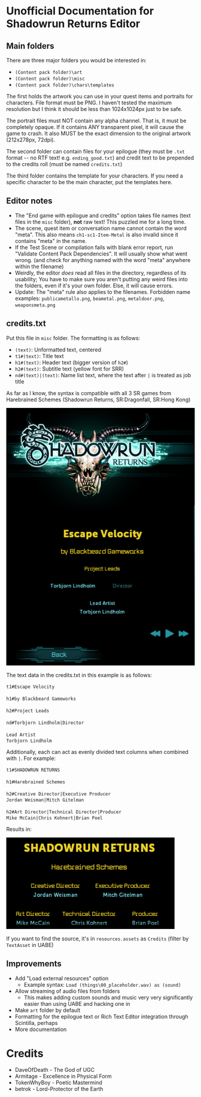# Unofficial Documentation for Shadowrun Returns Editor

## Main folders
There are three major folders you would be interested in:
- `(Content pack folder)\art`
- `(Content pack folder)\misc`
- `(Content pack folder)\chars\templates`

The first holds the artwork you can use in your quest items and portraits for characters. File format must be PNG. I haven't tested the maximum resolution but I think it should be less than 1024x1024px just to be safe.

The portrait files must NOT contain any alpha channel. That is, it must be completely opaque. If it contains ANY transparent pixel, it will cause the game to crash. It also MUST be the exact dimension to the original artwork (212x278px, 72dpi).

The second folder can contain files for your epilogue (they must be `.txt` format -- no RTF text! e.g. `ending_good.txt`) and credit text to be prepended to the credits roll (must be named `credits.txt`)

The third folder contains the template for your characters. If you need a specific character to be the main character, put the templates here.

## Editor notes
- The "End game with epilogue and credits" option takes file names (text files in the `misc` folder), **not** raw text! This puzzled me for a long time.
- The scene, quest item or conversation name cannot contain the word "meta". This also means `ch1-sc1-Item-Metal` is also invalid since it contains "meta" in the name. 
- If the Test Scene or compilation fails with blank error report, run "Validate Content Pack Dependencies". It will usually show what went wrong. (and check for anything named with the word "meta" anywhere within the filename)
- Weirdly, the editor *does* read all files in the directory, regardless of its usability; You have to make sure you aren't putting any weird files into the folders, even if it's your own folder. Else, it will cause errors.
- Update: The "meta" rule also applies to the filenames. Forbidden name examples: `publicametallo.png`, `beametal.png`, `metaldoor.png`, `weaponsmeta.png`

## credits.txt
Put this file in `misc` folder. The formatting is as follows:
- `(text)`: Unformatted text, centered
- `t1#(text)`: Title text
- `h1#(text)`: Header text (bigger version of `h2#`)
- `h2#(text)`: Subtitle text (yellow font for SRR)
- `nd#(text)|(text)`: Name list text, where the text after `|` is treated as job title

As far as I know, the syntax is compatible with all 3 SR games from Harebrained Schemes (Shadowrun Returns, SR:Dragonfall, SR:Hong Kong)

![Demo](https://raw.githubusercontent.com/UnforeseenOcean/ShadowrunReturnsEditorDoc/master/img/IMG1583860720.png "Formatting demo")

The text data in the credits.txt in this example is as follows:
```
t1#Escape Velocity 

h1#by Blackbeard Gameworks

h2#Project Leads

nd#Torbjorn Lindholm|Director

Lead Artist
Torbjorn Lindholm
```

Additionally, each can act as evenly divided text columns when combined with `|`.
For example:
```
t1#SHADOWRUN RETURNS

h1#Harebrained Schemes

h2#Creative Director|Executive Producer
Jordan Weisman|Mitch Gitelman

h2#Art Director|Technical Director|Producer
Mike McCain|Chris Kohnert|Brian Poel
```
Results in:

![SRR Credits Example](https://raw.githubusercontent.com/UnforeseenOcean/ShadowrunReturnsEditorDoc/master/img/IMG1583861907.png "SRR Credits")

If you want to find the source, it's in `resources.assets` as `Credits` (filter by `TextAsset` in UABE)

## Improvements
- Add "Load external resources" option
  - Example syntax: `Load (things\00_placeholder.wav) as (sound)`
- Allow streaming of audio files from folders
  - This makes adding custom sounds and music very very significantly easier than using UABE and hacking one in
- Make `art` folder by default
- Formatting for the epilogue text or Rich Text Editor integration through Scintilla, perhaps
- More documentation

# Credits

- DaveOfDeath - The God of UGC
- Armitage - Excellence in Physical Form
- TokenWhyBoy - Poetic Mastermind
- betrok - Lord-Protector of the Earth
